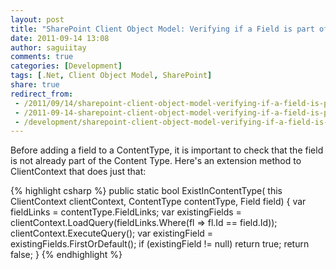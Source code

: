 ```yaml
---
layout: post
title: "SharePoint Client Object Model: Verifying if a Field is part of a Content Type"
date: 2011-09-14 13:08
author: saguiitay
comments: true
categories: [Development]
tags: [.Net, Client Object Model, SharePoint]
share: true
redirect_from:
 - /2011/09/14/sharepoint-client-object-model-verifying-if-a-field-is-part-of-a-content-type/
 - /2011-09-14-sharepoint-client-object-model-verifying-if-a-field-is-part-of-a-content-type/
 - /development/sharepoint-client-object-model-verifying-if-a-field-is-part-of-a-content-type/
---
```

Before adding a field to a ContentType, it is important to check that the field is not already part of the Content Type. 
Here's an extension method to ClientContext that does just that:

{% highlight csharp %}
public static bool ExistInContentType( this ClientContext clientContext, ContentType contentType, Field field)
{
    var fieldLinks = contentType.FieldLinks;
    var existingFields = clientContext.LoadQuery(fieldLinks.Where(fl => fl.Id == field.Id));
    clientContext.ExecuteQuery();
    var existingField = existingFields.FirstOrDefault();
    if (existingField != null)
        return true;
    return false;
}
{% endhighlight %}
